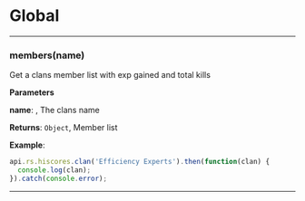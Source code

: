 # Global





* * *

### members(name) 

Get a clans member list with exp gained and total kills

**Parameters**

**name**: , The clans name

**Returns**: `Object`, Member list

**Example**:
```js
api.rs.hiscores.clan('Efficiency Experts').then(function(clan) {  console.log(clan);}).catch(console.error);
```



* * *










